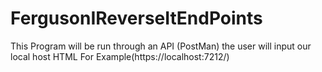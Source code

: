 # FergusonIReverseItEndPoints

This Program will be run through an API (PostMan) the user will input our local host HTML For Example(https://localhost:7212/)
